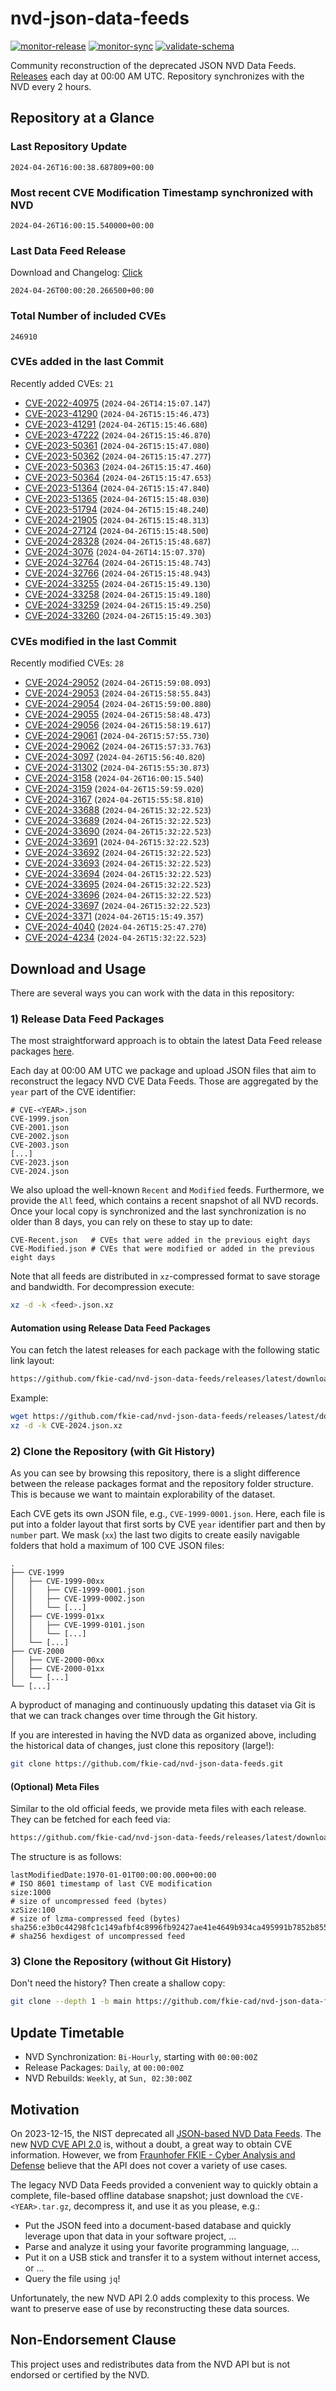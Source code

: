 # nvd-json-data-feeds

[![monitor-release](https://github.com/fkie-cad/nvd-json-data-feeds/actions/workflows/monitor_release.yml/badge.svg)](https://github.com/fkie-cad/nvd-json-data-feeds/actions/workflows/monitor_release.yml)
[![monitor-sync](https://github.com/fkie-cad/nvd-json-data-feeds/actions/workflows/monitor_sync.yml/badge.svg)](https://github.com/fkie-cad/nvd-json-data-feeds/actions/workflows/monitor_sync.yml)
[![validate-schema](https://github.com/fkie-cad/nvd-json-data-feeds/actions/workflows/validate_schema.yml/badge.svg)](https://github.com/fkie-cad/nvd-json-data-feeds/actions/workflows/validate_schema.yml)

Community reconstruction of the deprecated JSON NVD Data Feeds.
[Releases](https://github.com/fkie-cad/nvd-json-data-feeds/releases/latest) each day at 00:00 AM UTC.
Repository synchronizes with the NVD every 2 hours.

## Repository at a Glance

### Last Repository Update

```plain
2024-04-26T16:00:38.687809+00:00
```

### Most recent CVE Modification Timestamp synchronized with NVD

```plain
2024-04-26T16:00:15.540000+00:00
```

### Last Data Feed Release

Download and Changelog: [Click](https://github.com/fkie-cad/nvd-json-data-feeds/releases/latest)

```plain
2024-04-26T00:00:20.266500+00:00
```

### Total Number of included CVEs

```plain
246910
```

### CVEs added in the last Commit

Recently added CVEs: `21`

- [CVE-2022-40975](CVE-2022/CVE-2022-409xx/CVE-2022-40975.json) (`2024-04-26T14:15:07.147`)
- [CVE-2023-41290](CVE-2023/CVE-2023-412xx/CVE-2023-41290.json) (`2024-04-26T15:15:46.473`)
- [CVE-2023-41291](CVE-2023/CVE-2023-412xx/CVE-2023-41291.json) (`2024-04-26T15:15:46.680`)
- [CVE-2023-47222](CVE-2023/CVE-2023-472xx/CVE-2023-47222.json) (`2024-04-26T15:15:46.870`)
- [CVE-2023-50361](CVE-2023/CVE-2023-503xx/CVE-2023-50361.json) (`2024-04-26T15:15:47.080`)
- [CVE-2023-50362](CVE-2023/CVE-2023-503xx/CVE-2023-50362.json) (`2024-04-26T15:15:47.277`)
- [CVE-2023-50363](CVE-2023/CVE-2023-503xx/CVE-2023-50363.json) (`2024-04-26T15:15:47.460`)
- [CVE-2023-50364](CVE-2023/CVE-2023-503xx/CVE-2023-50364.json) (`2024-04-26T15:15:47.653`)
- [CVE-2023-51364](CVE-2023/CVE-2023-513xx/CVE-2023-51364.json) (`2024-04-26T15:15:47.840`)
- [CVE-2023-51365](CVE-2023/CVE-2023-513xx/CVE-2023-51365.json) (`2024-04-26T15:15:48.030`)
- [CVE-2023-51794](CVE-2023/CVE-2023-517xx/CVE-2023-51794.json) (`2024-04-26T15:15:48.240`)
- [CVE-2024-21905](CVE-2024/CVE-2024-219xx/CVE-2024-21905.json) (`2024-04-26T15:15:48.313`)
- [CVE-2024-27124](CVE-2024/CVE-2024-271xx/CVE-2024-27124.json) (`2024-04-26T15:15:48.500`)
- [CVE-2024-28328](CVE-2024/CVE-2024-283xx/CVE-2024-28328.json) (`2024-04-26T15:15:48.687`)
- [CVE-2024-3076](CVE-2024/CVE-2024-30xx/CVE-2024-3076.json) (`2024-04-26T14:15:07.370`)
- [CVE-2024-32764](CVE-2024/CVE-2024-327xx/CVE-2024-32764.json) (`2024-04-26T15:15:48.743`)
- [CVE-2024-32766](CVE-2024/CVE-2024-327xx/CVE-2024-32766.json) (`2024-04-26T15:15:48.943`)
- [CVE-2024-33255](CVE-2024/CVE-2024-332xx/CVE-2024-33255.json) (`2024-04-26T15:15:49.130`)
- [CVE-2024-33258](CVE-2024/CVE-2024-332xx/CVE-2024-33258.json) (`2024-04-26T15:15:49.180`)
- [CVE-2024-33259](CVE-2024/CVE-2024-332xx/CVE-2024-33259.json) (`2024-04-26T15:15:49.250`)
- [CVE-2024-33260](CVE-2024/CVE-2024-332xx/CVE-2024-33260.json) (`2024-04-26T15:15:49.303`)


### CVEs modified in the last Commit

Recently modified CVEs: `28`

- [CVE-2024-29052](CVE-2024/CVE-2024-290xx/CVE-2024-29052.json) (`2024-04-26T15:59:08.093`)
- [CVE-2024-29053](CVE-2024/CVE-2024-290xx/CVE-2024-29053.json) (`2024-04-26T15:58:55.843`)
- [CVE-2024-29054](CVE-2024/CVE-2024-290xx/CVE-2024-29054.json) (`2024-04-26T15:59:00.880`)
- [CVE-2024-29055](CVE-2024/CVE-2024-290xx/CVE-2024-29055.json) (`2024-04-26T15:58:48.473`)
- [CVE-2024-29056](CVE-2024/CVE-2024-290xx/CVE-2024-29056.json) (`2024-04-26T15:58:19.617`)
- [CVE-2024-29061](CVE-2024/CVE-2024-290xx/CVE-2024-29061.json) (`2024-04-26T15:57:55.730`)
- [CVE-2024-29062](CVE-2024/CVE-2024-290xx/CVE-2024-29062.json) (`2024-04-26T15:57:33.763`)
- [CVE-2024-3097](CVE-2024/CVE-2024-30xx/CVE-2024-3097.json) (`2024-04-26T15:56:40.820`)
- [CVE-2024-31302](CVE-2024/CVE-2024-313xx/CVE-2024-31302.json) (`2024-04-26T15:55:30.873`)
- [CVE-2024-3158](CVE-2024/CVE-2024-31xx/CVE-2024-3158.json) (`2024-04-26T16:00:15.540`)
- [CVE-2024-3159](CVE-2024/CVE-2024-31xx/CVE-2024-3159.json) (`2024-04-26T15:59:59.020`)
- [CVE-2024-3167](CVE-2024/CVE-2024-31xx/CVE-2024-3167.json) (`2024-04-26T15:55:58.810`)
- [CVE-2024-33688](CVE-2024/CVE-2024-336xx/CVE-2024-33688.json) (`2024-04-26T15:32:22.523`)
- [CVE-2024-33689](CVE-2024/CVE-2024-336xx/CVE-2024-33689.json) (`2024-04-26T15:32:22.523`)
- [CVE-2024-33690](CVE-2024/CVE-2024-336xx/CVE-2024-33690.json) (`2024-04-26T15:32:22.523`)
- [CVE-2024-33691](CVE-2024/CVE-2024-336xx/CVE-2024-33691.json) (`2024-04-26T15:32:22.523`)
- [CVE-2024-33692](CVE-2024/CVE-2024-336xx/CVE-2024-33692.json) (`2024-04-26T15:32:22.523`)
- [CVE-2024-33693](CVE-2024/CVE-2024-336xx/CVE-2024-33693.json) (`2024-04-26T15:32:22.523`)
- [CVE-2024-33694](CVE-2024/CVE-2024-336xx/CVE-2024-33694.json) (`2024-04-26T15:32:22.523`)
- [CVE-2024-33695](CVE-2024/CVE-2024-336xx/CVE-2024-33695.json) (`2024-04-26T15:32:22.523`)
- [CVE-2024-33696](CVE-2024/CVE-2024-336xx/CVE-2024-33696.json) (`2024-04-26T15:32:22.523`)
- [CVE-2024-33697](CVE-2024/CVE-2024-336xx/CVE-2024-33697.json) (`2024-04-26T15:32:22.523`)
- [CVE-2024-3371](CVE-2024/CVE-2024-33xx/CVE-2024-3371.json) (`2024-04-26T15:15:49.357`)
- [CVE-2024-4040](CVE-2024/CVE-2024-40xx/CVE-2024-4040.json) (`2024-04-26T15:25:47.270`)
- [CVE-2024-4234](CVE-2024/CVE-2024-42xx/CVE-2024-4234.json) (`2024-04-26T15:32:22.523`)


## Download and Usage

There are several ways you can work with the data in this repository:

### 1) Release Data Feed Packages

The most straightforward approach is to obtain the latest Data Feed release packages [here](https://github.com/fkie-cad/nvd-json-data-feeds/releases/latest).

Each day at 00:00 AM UTC we package and upload JSON files that aim to reconstruct the legacy NVD CVE Data Feeds.
Those are aggregated by the `year` part of the CVE identifier:

```
# CVE-<YEAR>.json
CVE-1999.json
CVE-2001.json
CVE-2002.json
CVE-2003.json
[...]
CVE-2023.json
CVE-2024.json
```

We also upload the well-known `Recent` and `Modified` feeds.
Furthermore, we provide the `All` feed, which contains a recent snapshot of all NVD records.
Once your local copy is synchronized and the last synchronization is no older than 8 days, you can rely on these to stay up to date:

```plain
CVE-Recent.json   # CVEs that were added in the previous eight days
CVE-Modified.json # CVEs that were modified or added in the previous eight days
```

Note that all feeds are distributed in `xz`-compressed format to save storage and bandwidth.
For decompression execute:

```sh
xz -d -k <feed>.json.xz
```

#### Automation using Release Data Feed Packages

You can fetch the latest releases for each package with the following static link layout:

```sh
https://github.com/fkie-cad/nvd-json-data-feeds/releases/latest/download/CVE-<YEAR>.json.xz
```

Example:

```sh
wget https://github.com/fkie-cad/nvd-json-data-feeds/releases/latest/download/CVE-2024.json.xz
xz -d -k CVE-2024.json.xz
```

### 2) Clone the Repository (with Git History)

As you can see by browsing this repository, there is a slight difference between the release packages format and the repository folder structure.
This is because we want to maintain explorability of the dataset.

Each CVE gets its own JSON file, e.g., `CVE-1999-0001.json`.
Here, each file is put into a folder layout that first sorts by CVE `year` identifier part and then by `number` part.
We mask (`xx`) the last two digits to create easily navigable folders that hold a maximum of 100 CVE JSON files:

```plain
.
├── CVE-1999
│   ├── CVE-1999-00xx
│   │   ├── CVE-1999-0001.json
│   │   ├── CVE-1999-0002.json
│   │   └── [...]
│   ├── CVE-1999-01xx
│   │   ├── CVE-1999-0101.json
│   │   └── [...]
│   └── [...]
├── CVE-2000
│   ├── CVE-2000-00xx
│   ├── CVE-2000-01xx
│   └── [...]
└── [...]
```

A byproduct of managing and continuously updating this dataset via Git is that we can track changes over time through the Git history.

If you are interested in having the NVD data as organized above, including the historical data of changes, just clone this repository (large!):

```sh
git clone https://github.com/fkie-cad/nvd-json-data-feeds.git
```

#### (Optional) Meta Files

Similar to the old official feeds, we provide meta files with each release. They can be fetched for each feed via:

```sh
https://github.com/fkie-cad/nvd-json-data-feeds/releases/latest/download/CVE-<YEAR>.meta
```

The structure is as follows:

```plain
lastModifiedDate:1970-01-01T00:00:00.000+00:00                          # ISO 8601 timestamp of last CVE modification
size:1000                                                               # size of uncompressed feed (bytes)
xzSize:100                                                              # size of lzma-compressed feed (bytes)
sha256:e3b0c44298fc1c149afbf4c8996fb92427ae41e4649b934ca495991b7852b855 # sha256 hexdigest of uncompressed feed
```

### 3) Clone the Repository (without Git History)

Don't need the history? Then create a shallow copy:

```sh
git clone --depth 1 -b main https://github.com/fkie-cad/nvd-json-data-feeds.git
```


## Update Timetable

* NVD Synchronization: `Bi-Hourly`, starting with `00:00:00Z`
* Release Packages: `Daily`, at `00:00:00Z`
* NVD Rebuilds: `Weekly`, at `Sun, 02:30:00Z`


## Motivation

On 2023-12-15, the NIST deprecated all [JSON-based NVD Data Feeds](https://nvd.nist.gov/vuln/data-feeds#divRetirementBanner-1).
The new [NVD CVE API 2.0](https://nvd.nist.gov/developers/vulnerabilities) is, without a doubt, a great way to obtain CVE information.
However, we from [Fraunhofer FKIE - Cyber Analysis and Defense](https://www.fkie.fraunhofer.de/en/departments/cad.html) believe that the API does not cover a variety of use cases.

The legacy NVD Data Feeds provided a convenient way to quickly obtain a complete, file-based offline database snapshot; just download the `CVE-<YEAR>.tar.gz`, decompress it, and use it as you please, e.g.:

- Put the JSON feed into a document-based database and quickly leverage upon that data in your software project, ...
- Parse and analyze it using your favorite programming language, ...
- Put it on a USB stick and transfer it to a system without internet access, or ...
- Query the file using `jq`!

Unfortunately, the new NVD API 2.0 adds complexity to this process.
We want to preserve ease of use by reconstructing these data sources.

## Non-Endorsement Clause

This project uses and redistributes data from the NVD API but is not endorsed or certified by the NVD.